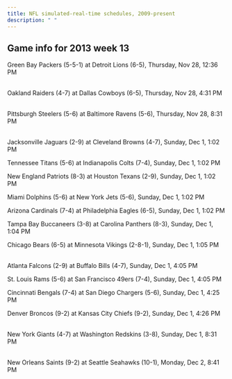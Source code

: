 ```yaml
---
title: NFL simulated-real-time schedules, 2009-present
description: " "
---
```


## Game info for 2013 week 13
Green Bay Packers (5-5-1) at Detroit Lions (6-5), Thursday, Nov 28, 12:36 PM

<br/>Oakland Raiders (4-7) at Dallas Cowboys (6-5), Thursday, Nov 28, 4:31 PM

<br/>Pittsburgh Steelers (5-6) at Baltimore Ravens (5-6), Thursday, Nov 28, 8:31 PM

<br/>Jacksonville Jaguars (2-9) at Cleveland Browns (4-7), Sunday, Dec 1, 1:02 PM

Tennessee Titans (5-6) at Indianapolis Colts (7-4), Sunday, Dec 1, 1:02 PM

New England Patriots (8-3) at Houston Texans (2-9), Sunday, Dec 1, 1:02 PM

Miami Dolphins (5-6) at New York Jets (5-6), Sunday, Dec 1, 1:02 PM

Arizona Cardinals (7-4) at Philadelphia Eagles (6-5), Sunday, Dec 1, 1:02 PM

Tampa Bay Buccaneers (3-8) at Carolina Panthers (8-3), Sunday, Dec 1, 1:04 PM

Chicago Bears (6-5) at Minnesota Vikings (2-8-1), Sunday, Dec 1, 1:05 PM

<br/>Atlanta Falcons (2-9) at Buffalo Bills (4-7), Sunday, Dec 1, 4:05 PM

St. Louis Rams (5-6) at San Francisco 49ers (7-4), Sunday, Dec 1, 4:05 PM

Cincinnati Bengals (7-4) at San Diego Chargers (5-6), Sunday, Dec 1, 4:25 PM

Denver Broncos (9-2) at Kansas City Chiefs (9-2), Sunday, Dec 1, 4:26 PM

<br/>New York Giants (4-7) at Washington Redskins (3-8), Sunday, Dec 1, 8:31 PM

<br/>New Orleans Saints (9-2) at Seattle Seahawks (10-1), Monday, Dec 2, 8:41 PM

